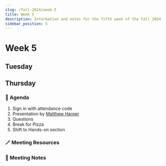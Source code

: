 ```yaml
---
slug: /fall-2024/week-5
title: Week 5
description: Information and notes for the fifth week of the Fall 2024 semester for the UMass Lowell Cloud Computing Club.
sidebar_position: 5
---
```


# Week 5

## Tuesday

## Thursday

### 🚩 Agenda
1. Sign in with attendance code
2. Presentation by [Matthew Harper](https://github.com/DaintyJet)
3. Questions
4. Break for Pizza
5. Shift to Hands-on section

### 🪄 Meeting Resources

### 📓 Meeting Notes
